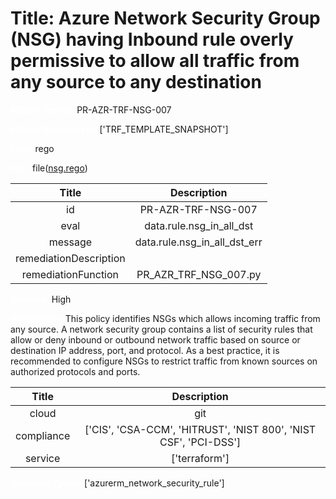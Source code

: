 



# Title: Azure Network Security Group (NSG) having Inbound rule overly permissive to allow all traffic from any source to any destination


***<font color="white">Master Test Id:</font>*** PR-AZR-TRF-NSG-007

***<font color="white">Master Snapshot Id:</font>*** ['TRF_TEMPLATE_SNAPSHOT']

***<font color="white">type:</font>*** rego

***<font color="white">rule:</font>*** file([nsg.rego])  
  
  
  
  

|Title|Description|
| :---: | :---: |
|id|PR-AZR-TRF-NSG-007|
|eval|data.rule.nsg_in_all_dst|
|message|data.rule.nsg_in_all_dst_err|
|remediationDescription||
|remediationFunction|PR_AZR_TRF_NSG_007.py|


***<font color="white">Severity:</font>*** High

***<font color="white">Description:</font>*** This policy identifies NSGs which allows incoming traffic from any source. A network security group contains a list of security rules that allow or deny inbound or outbound network traffic based on source or destination IP address, port, and protocol. As a best practice, it is recommended to configure NSGs to restrict traffic from known sources on authorized protocols and ports.  
  
  

|Title|Description|
| :---: | :---: |
|cloud|git|
|compliance|['CIS', 'CSA-CCM', 'HITRUST', 'NIST 800', 'NIST CSF', 'PCI-DSS']|
|service|['terraform']|


***<font color="white">Resource Types:</font>*** ['azurerm_network_security_rule']


[nsg.rego]: https://github.com/prancer-io/prancer-compliance-test/tree/master/azure/terraform/nsg.rego
